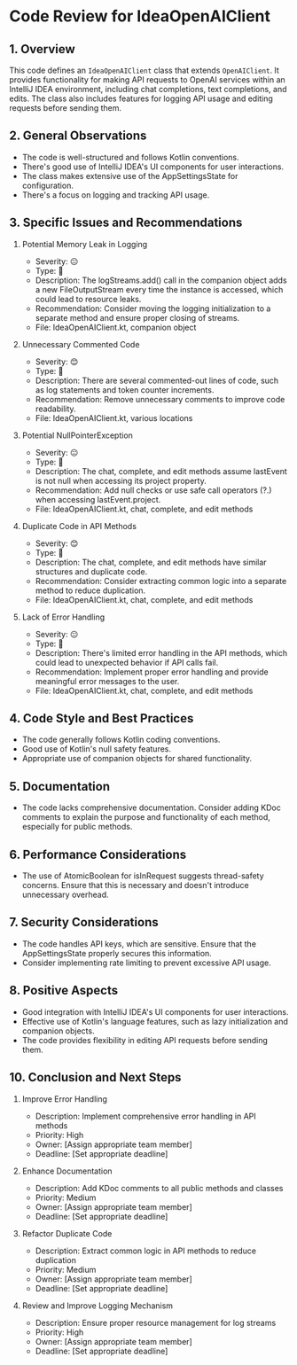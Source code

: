 # Code Review for IdeaOpenAIClient

## 1. Overview

This code defines an `IdeaOpenAIClient` class that extends `OpenAIClient`. It provides functionality for making API requests to OpenAI services within an IntelliJ IDEA environment, including chat completions, text completions, and edits. The class also includes features for logging API usage and editing requests before sending them.

## 2. General Observations

- The code is well-structured and follows Kotlin conventions.
- There's good use of IntelliJ IDEA's UI components for user interactions.
- The class makes extensive use of the AppSettingsState for configuration.
- There's a focus on logging and tracking API usage.

## 3. Specific Issues and Recommendations

1. Potential Memory Leak in Logging
   - Severity: 😐
   - Type: 🐛
   - Description: The logStreams.add() call in the companion object adds a new FileOutputStream every time the instance is accessed, which could lead to resource leaks.
   - Recommendation: Consider moving the logging initialization to a separate method and ensure proper closing of streams.
   - File: IdeaOpenAIClient.kt, companion object

2. Unnecessary Commented Code
   - Severity: 😊
   - Type: 🧹
   - Description: There are several commented-out lines of code, such as log statements and token counter increments.
   - Recommendation: Remove unnecessary comments to improve code readability.
   - File: IdeaOpenAIClient.kt, various locations

3. Potential NullPointerException
   - Severity: 😐
   - Type: 🐛
   - Description: The chat, complete, and edit methods assume lastEvent is not null when accessing its project property.
   - Recommendation: Add null checks or use safe call operators (?.) when accessing lastEvent.project.
   - File: IdeaOpenAIClient.kt, chat, complete, and edit methods

4. Duplicate Code in API Methods
   - Severity: 😊
   - Type: 🧹
   - Description: The chat, complete, and edit methods have similar structures and duplicate code.
   - Recommendation: Consider extracting common logic into a separate method to reduce duplication.
   - File: IdeaOpenAIClient.kt, chat, complete, and edit methods

5. Lack of Error Handling
   - Severity: 😐
   - Type: 🐛
   - Description: There's limited error handling in the API methods, which could lead to unexpected behavior if API calls fail.
   - Recommendation: Implement proper error handling and provide meaningful error messages to the user.
   - File: IdeaOpenAIClient.kt, chat, complete, and edit methods

## 4. Code Style and Best Practices

- The code generally follows Kotlin coding conventions.
- Good use of Kotlin's null safety features.
- Appropriate use of companion objects for shared functionality.

## 5. Documentation

- The code lacks comprehensive documentation. Consider adding KDoc comments to explain the purpose and functionality of each method, especially for public methods.

## 6. Performance Considerations

- The use of AtomicBoolean for isInRequest suggests thread-safety concerns. Ensure that this is necessary and doesn't introduce unnecessary overhead.

## 7. Security Considerations

- The code handles API keys, which are sensitive. Ensure that the AppSettingsState properly secures this information.
- Consider implementing rate limiting to prevent excessive API usage.

## 8. Positive Aspects

- Good integration with IntelliJ IDEA's UI components for user interactions.
- Effective use of Kotlin's language features, such as lazy initialization and companion objects.
- The code provides flexibility in editing API requests before sending them.

## 10. Conclusion and Next Steps

1. Improve Error Handling
   - Description: Implement comprehensive error handling in API methods
   - Priority: High
   - Owner: [Assign appropriate team member]
   - Deadline: [Set appropriate deadline]

2. Enhance Documentation
   - Description: Add KDoc comments to all public methods and classes
   - Priority: Medium
   - Owner: [Assign appropriate team member]
   - Deadline: [Set appropriate deadline]

3. Refactor Duplicate Code
   - Description: Extract common logic in API methods to reduce duplication
   - Priority: Medium
   - Owner: [Assign appropriate team member]
   - Deadline: [Set appropriate deadline]

4. Review and Improve Logging Mechanism
   - Description: Ensure proper resource management for log streams
   - Priority: High
   - Owner: [Assign appropriate team member]
   - Deadline: [Set appropriate deadline]